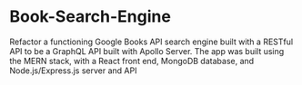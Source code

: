 # Book-Search-Engine
Refactor a functioning Google Books API search engine built with a RESTful API to be a GraphQL API built with Apollo Server. The app was built using the MERN stack, with a React front end, MongoDB database, and Node.js/Express.js server and API
